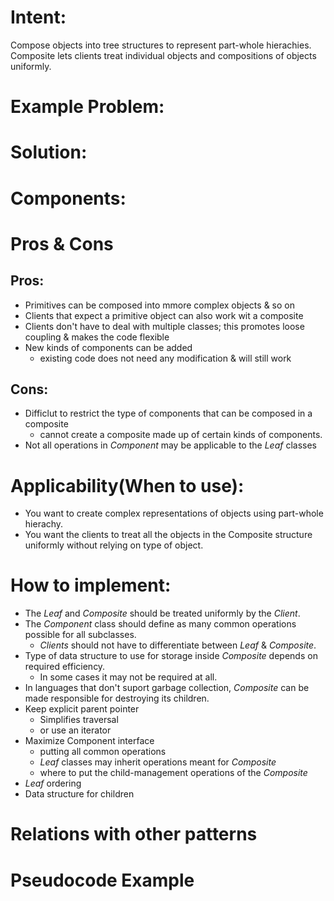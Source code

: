 # Intent:
Compose objects into tree structures to represent part-whole hierachies. Composite lets clients treat individual 
objects and compositions of objects uniformly.

# Example Problem:


# Solution: 


# Components:


# Pros & Cons
## Pros:
* Primitives can be composed into mmore complex objects & so on
* Clients that expect a primitive object can also work wit a composite
* Clients don't have to deal with multiple classes; this promotes loose coupling & makes the code flexible
* New kinds of components can be added
    - existing code does not need any modification & will still work

## Cons:
* Difficlut to restrict the type of components that can be composed in a composite
    - cannot create a composite made up of certain kinds of components.
* Not all operations in *Component* may be applicable to the *Leaf* classes

# Applicability(When to use):
* You want to create complex representations of objects using part-whole hierachy.
* You want the clients to treat all the objects in the Composite structure uniformly without relying on type of object.


# How to implement:
* The *Leaf* and *Composite* should be treated uniformly by the *Client*.
* The *Component* class should define as many common operations possible for all subclasses.
    - *Clients* should not have to differentiate between *Leaf* & *Composite*.
* Type of data structure to use for storage inside *Composite* depends on required efficiency.
    - In some cases it may not be required at all.
* In languages that don't suport garbage collection, *Composite* can be made responsible for destroying its children.
* Keep explicit parent pointer
    - Simplifies traversal
    - or use an iterator
* Maximize Component interface
    - putting all common operations
    - *Leaf* classes may inherit operations meant for *Composite*
    - where to put the child-management operations of the *Composite*
* *Leaf* ordering
* Data structure for children

    
# Relations with other patterns


# Pseudocode Example

        

